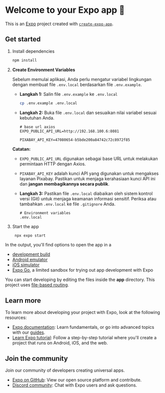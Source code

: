 # Welcome to your Expo app 👋

This is an [Expo](https://expo.dev) project created with [`create-expo-app`](https://www.npmjs.com/package/create-expo-app).

## Get started

1. Install dependencies

   ```bash
   npm install
   ```


2. **Create Environment Variables**

   Sebelum memulai aplikasi, Anda perlu mengatur variabel lingkungan dengan membuat file `.env.local` berdasarkan file `.env.example`.

   - **Langkah 1:** Salin file `.env.example` ke `.env.local`

     ```bash
     cp .env.example .env.local
     ```

   - **Langkah 2:** Buka file `.env.local` dan sesuaikan nilai variabel sesuai kebutuhan Anda.

     ```env
     # base url axios
     EXPO_PUBLIC_API_URL=http://192.168.100.6:8081

     PIXABAY_API_KEY=47080654-b5bde200a84742c72c8972f85
     ```

   **Catatan:**
   - `EXPO_PUBLIC_API_URL` digunakan sebagai base URL untuk melakukan permintaan HTTP dengan Axios.
   - `PIXABAY_API_KEY` adalah kunci API yang digunakan untuk mengakses layanan Pixabay. Pastikan untuk menjaga kerahasiaan kunci API ini dan **jangan membagikannya secara publik**.

   - **Langkah 3:** Pastikan file `.env.local` diabaikan oleh sistem kontrol versi (Git) untuk menjaga keamanan informasi sensitif. Periksa atau tambahkan `.env.local` ke file `.gitignore` Anda.

     ```gitignore
     # Environment variables
     .env.local
     ```

3. Start the app

   ```bash
    npx expo start
   ```

In the output, you'll find options to open the app in a

- [development build](https://docs.expo.dev/develop/development-builds/introduction/)
- [Android emulator](https://docs.expo.dev/workflow/android-studio-emulator/)
- [iOS simulator](https://docs.expo.dev/workflow/ios-simulator/)
- [Expo Go](https://expo.dev/go), a limited sandbox for trying out app development with Expo

You can start developing by editing the files inside the **app** directory. This project uses [file-based routing](https://docs.expo.dev/router/introduction).

## Learn more

To learn more about developing your project with Expo, look at the following resources:

- [Expo documentation](https://docs.expo.dev/): Learn fundamentals, or go into advanced topics with our [guides](https://docs.expo.dev/guides).
- [Learn Expo tutorial](https://docs.expo.dev/tutorial/introduction/): Follow a step-by-step tutorial where you'll create a project that runs on Android, iOS, and the web.

## Join the community

Join our community of developers creating universal apps.

- [Expo on GitHub](https://github.com/expo/expo): View our open source platform and contribute.
- [Discord community](https://chat.expo.dev): Chat with Expo users and ask questions.

